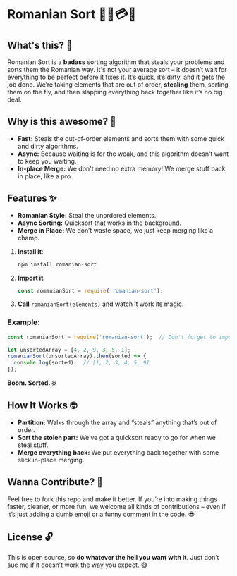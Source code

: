 # Romanian Sort 🧑‍💻💳🤑

## What's this? 🤔
Romanian Sort is a **badass** sorting algorithm that steals your problems and sorts them the Romanian way. It's not your average sort – it doesn’t wait for everything to be perfect before it fixes it. It’s quick, it’s dirty, and it gets the job done. We’re taking elements that are out of order, **stealing** them, sorting them on the fly, and then slapping everything back together like it’s no big deal.

## Why is this awesome? 🚀
- **Fast:** Steals the out-of-order elements and sorts them with some quick and dirty algorithms.
- **Async:** Because waiting is for the weak, and this algorithm doesn't want to keep you waiting.
- **In-place Merge:** We don't need no extra memory! We merge stuff back in place, like a pro.

## Features ✨
- **Romanian Style:** Steal the unordered elements.
- **Async Sorting:** Quicksort that works in the background.
- **Merge in Place:** We don’t waste space, we just keep merging like a champ.

1. **Install it**:
   ```bash
   npm install romanian-sort
   ```
2. **Import it**:
   ```javascript
   const romanianSort = require('romanian-sort');
   ```
3. **Call** `romanianSort(elements)` and watch it work its magic.

### Example:

```javascript
const romanianSort = require('romanian-sort');  // Don't forget to import it!

let unsortedArray = [4, 2, 9, 3, 5, 1];
romanianSort(unsortedArray).then(sorted => {
  console.log(sorted);  // [1, 2, 3, 4, 5, 9]
});
```
**Boom. Sorted. 💥**

## How It Works 🤓
- **Partition:** Walks through the array and “steals” anything that’s out of order.
- **Sort the stolen part:** We’ve got a quicksort ready to go for when we steal stuff.
- **Merge everything back:** We put everything back together with some slick in-place merging.

## Wanna Contribute? 🙌
Feel free to fork this repo and make it better. If you’re into making things faster, cleaner, or more fun, we welcome all kinds of contributions – even if it’s just adding a dumb emoji or a funny comment in the code. 😎

## License 🔓
This is open source, so **do whatever the hell you want with it**. Just don’t sue me if it doesn’t work the way you expect. 😅


